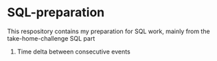 # SQL-preparation

This respository contains my preparation for SQL work, mainly from the take-home-challenge SQL part
  1. Time delta between consecutive events
